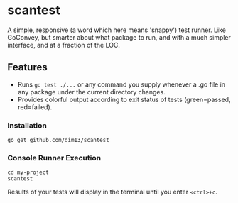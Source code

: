 # scantest

A simple, responsive (a word which here means 'snappy') test runner. Like GoConvey, but smarter about what package to run, and with a much simpler interface, and at a fraction of the LOC.

## Features

- Runs `go test ./...` or any command you supply whenever a .go file in any package under the current directory changes.
- Provides colorful output according to exit status of tests (green=passed, red=failed).

### Installation

```
go get github.com/dim13/scantest
```

### Console Runner Execution

```
cd my-project
scantest
```

Results of your tests will display in the terminal until you enter `<ctrl>+c`.
